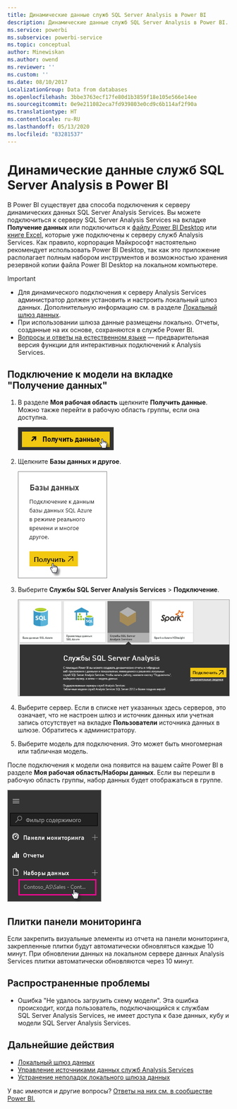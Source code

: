 ```yaml
---
title: Динамические данные служб SQL Server Analysis в Power BI
description: Динамические данные служб SQL Server Analysis в Power BI. Реализуются через источник данных, настроенный для корпоративного шлюза.
ms.service: powerbi
ms.subservice: powerbi-service
ms.topic: conceptual
author: Minewiskan
ms.author: owend
ms.reviewer: ''
ms.custom: ''
ms.date: 08/10/2017
LocalizationGroup: Data from databases
ms.openlocfilehash: 3bbe3763ecf17fe80d1b3859f18e105e566e14ee
ms.sourcegitcommit: 0e9e211082eca7fd939803e0cd9c6b114af2f90a
ms.translationtype: HT
ms.contentlocale: ru-RU
ms.lasthandoff: 05/13/2020
ms.locfileid: "83281537"
---
```

# <a name="sql-server-analysis-services-live-data-in-power-bi"></a>Динамические данные служб SQL Server Analysis в Power BI

В Power BI существует два способа подключения к серверу динамических данных SQL Server Analysis Services. Вы можете подключиться к серверу SQL Server Analysis Services на вкладке **Получение данных** или подключиться к [файлу Power BI Desktop](service-desktop-files.md) или [книге Excel](service-excel-workbook-files.md), которые уже подключены к серверу служб Analysis Services. Как правило, корпорация Майкрософт настоятельно рекомендует использовать Power BI Desktop, так как это приложение располагает полным набором инструментов и возможностью хранения резервной копии файла Power BI Desktop на локальном компьютере.

>[!IMPORTANT]
> * Для динамического подключения к серверу Analysis Services администратор должен установить и настроить локальный шлюз данных. Дополнительную информацию см. в разделе [Локальный шлюз данных](service-gateway-onprem.md).
> * При использовании шлюза данные размещены локально.  Отчеты, созданные на их основе, сохраняются в службе Power BI. 
> * [Вопросы и ответы на естественном языке](../create-reports/service-q-and-a-direct-query.md) — предварительная версия функции для интерактивных подключений к Analysis Services.

## <a name="to-connect-to-a-model-from-get-data"></a>Подключение к модели на вкладке "Получение данных"

1. В разделе **Моя рабочая область** щелкните **Получить данные**. Можно также перейти в рабочую область группы, если она доступна.

   ![Кнопка подключения для получения данных](media/sql-server-analysis-services-tabular-data/connecttoas_getdatabutton.png)

2. Щелкните **Базы данных и другое**.

   ![Подключение для получения данных 1](media/sql-server-analysis-services-tabular-data/connecttoas_getdata_1.png)

3. Выберите **Службы SQL Server Analysis Services** > **Подключение**.

   ![Подключение для получения данных 2](media/sql-server-analysis-services-tabular-data/connecttoas_getdata_2.png)

4. Выберите сервер. Если в списке нет указанных здесь серверов, это означает, что не настроен шлюз и источник данных или учетная запись отсутствует на вкладке **Пользователи** источника данных в шлюзе. Обратитесь к администратору.

5. Выберите модель для подключения. Это может быть многомерная или табличная модель.

После подключения к модели она появится на вашем сайте Power BI в разделе **Моя рабочая область/Наборы данных**. Если вы перешли в рабочую область группы, набор данных будет отображаться в группе.

![Подключение к набору данных](media/sql-server-analysis-services-tabular-data/connecttoas_dataset_5.png)

## <a name="dashboard-tiles"></a>Плитки панели мониторинга

Если закрепить визуальные элементы из отчета на панели мониторинга, закрепленные плитки будут автоматически обновляться каждые 10 минут. При обновлении данных на локальном сервере данных Analysis Services плитки автоматически обновляются через 10 минут.

## <a name="common-issues"></a>Распространенные проблемы

* Ошибка "Не удалось загрузить схему модели". Эта ошибка происходит, когда пользователь, подключающийся к службам SQL Server Analysis Services, не имеет доступа к базе данных, кубу и модели SQL Server Analysis Services.

## <a name="next-steps"></a>Дальнейшие действия

* [Локальный шлюз данных](service-gateway-onprem.md)  
* [Управление источниками данных служб Analysis Services](service-gateway-enterprise-manage-ssas.md)  
* [Устранение неполадок локального шлюза данных](service-gateway-onprem-tshoot.md)  

У вас имеются и другие вопросы? [Ответы на них см. в сообществе Power BI.](https://community.powerbi.com/)